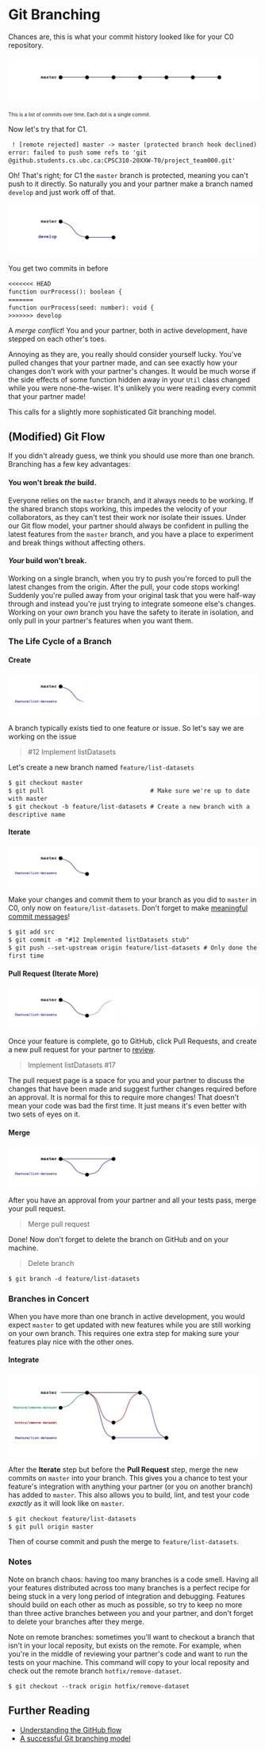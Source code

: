 # Git Branching

Chances are, this is what your commit history looked like for your C0 repository.

![Working on a single branch](./images/branch-master.png)

<sub><sub>This is a list of commits over time. Each dot is a single commit.</sub></sub>

Now let's try that for C1.
```
 ! [remote rejected] master -> master (protected branch hook declined)
error: failed to push some refs to 'git @github.students.cs.ubc.ca:CPSC310-20XXW-T0/project_team000.git'
```

Oh! That's right; for C1 the `master` branch is protected, meaning you can't push to it directly.
So naturally you and your partner make a branch named `develop` and just work off of that.

![Working on a single development branch](./images/branch-develop.png)

You get two commits in before

```
<<<<<<< HEAD
function ourProcess(): boolean {
=======
function ourProcess(seed: number): void {
>>>>>>> develop
```

A _merge conflict_! You and your partner, both in active development, have stepped on each other's toes.

Annoying as they are, you really should consider yourself lucky. You've pulled changes that your partner made,
and can see exactly how your changes don't work with your partner's changes.
It would be much worse if the side effects of some function hidden away in your `Util` class changed while you were none-the-wiser. It's unlikely you were reading every commit that your partner made!

This calls for a slightly more sophisticated Git branching model.

## (Modified) Git Flow

If you didn't already guess, we think you should use more than one branch. Branching has a few key advantages:
#### You won't break _the_ build.
Everyone relies on the `master` branch, and it always needs to be working. If the shared branch stops working, this impedes the velocity of your collaborators, as they can't test their work nor isolate their issues.
Under our Git flow model, your partner should always be confident in pulling the latest features from the `master` branch, and you have a place to experiment and break things without affecting others.
#### _Your_ build won't break.
Working on a single branch, when you try to push you're forced to pull the latest changes from the origin. After the pull, your code stops working! Suddenly you're pulled away from your original task that you were half-way through and instead you're just trying to integrate someone else's changes.
Working on your _own_ branch you have the safety to iterate in isolation, and only pull in your partner's features when you want them.

### The Life Cycle of a Branch

#### Create

![Creating a branch](./images/branch-create.png)

A branch typically exists tied to one feature or issue. So let's say we are working on the issue
> \#12 Implement listDatasets

Let's create a new branch named `feature/list-datasets`
```
$ git checkout master
$ git pull                              # Make sure we're up to date with master
$ git checkout -b feature/list-datasets # Create a new branch with a descriptive name
```

#### Iterate

![Working on a branch](./images/branch-iterate.png)

Make your changes and commit them to your branch as you did to `master` in C0, only now on `feature/list-datasets`.
Don't forget to make [meaningful commit messages](./writing_useful_commit_messages.md)!

```
$ git add src
$ git commit -m "#12 Implemented listDatasets stub"
$ git push --set-upstream origin feature/list-datasets # Only done the first time
```

#### Pull Request (Iterate More)

![Making a Pull Request](./images/branch-pull-request.png)

Once your feature is complete, go to GitHub, click Pull Requests, and create a new pull request for your partner to [review](./code_review.md).

> Implement listDatasets #17

The pull request page is a space for you and your partner to discuss the changes that have been made and suggest further changes required before an approval.
It is normal for this to require more changes! That doesn't mean your code was bad the first time. It just means it's even better with two sets of eyes on it.

#### Merge

![Merging a branch](./images/branch-merge.png)

After you have an approval from your partner and all your tests pass, merge your pull request.

> Merge pull request

Done! Now don't forget to delete the branch on GitHub and on your machine.
> Delete branch

```
$ git branch -d feature/list-datasets
```

### Branches in Concert

When you have more than one branch in active development, you would expect `master` to get updated with new features while you are still working on your own branch.
This requires one extra step for making sure your features play nice with the other ones.

#### Integrate

![Pulling from master](./images/branch-integrate.png)

After the **Iterate** step but before the **Pull Request** step, merge the new commits on `master` into your branch.
This gives you a chance to test your feature's integration with anything your partner (or you on another branch) has added to `master`.
This also allows you to build, lint, and test your code _exactly_ as it will look like on `master`.

```
$ git checkout feature/list-datasets
$ git pull origin master
```
Then of course commit and push the merge to `feature/list-datasets`.

### Notes

Note on branch chaos: having too many branches is a code smell. Having all your features distributed across too many branches is a perfect recipe for being stuck in a very long period of integration and debugging. Features should build on each other as much as possible,
so try to keep no more than three active branches between you and your partner, and don't forget to delete  your branches after they merge.

Note on remote branches: sometimes you'll want to checkout a branch that isn't in your local reposity, but exists on the remote. For example, when you're in the middle of reviewing your partner's code and want to run the tests on your machine. This command will copy to your local reposity and check out the remote branch `hotfix/remove-dataset`.
```
$ git checkout --track origin hotfix/remove-dataset
```


## Further Reading
- [Understanding the GitHub flow](https://guides.github.com/introduction/flow/)
- [A successful Git branching model](https://nvie.com/posts/a-successful-git-branching-model/)
